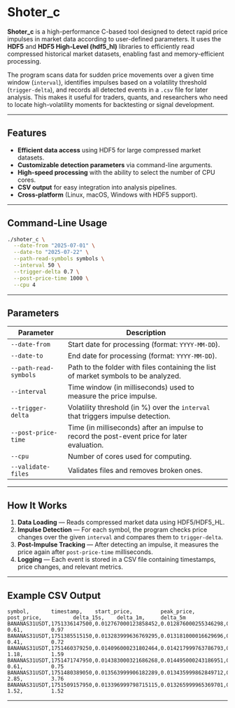 # Shoter\_c

**Shoter\_c** is a high-performance C-based tool designed to detect rapid price impulses in market data according to user-defined parameters.
It uses the **HDF5** and **HDF5 High-Level (hdf5\_hl)** libraries to efficiently read compressed historical market datasets, enabling fast and memory-efficient processing.

The program scans data for sudden price movements over a given time window (`interval`), identifies impulses based on a volatility threshold (`trigger-delta`), and records all detected events in a `.csv` file for later analysis.
This makes it useful for traders, quants, and researchers who need to locate high-volatility moments for backtesting or signal development.

---

## Features

* **Efficient data access** using HDF5 for large compressed market datasets.
* **Customizable detection parameters** via command-line arguments.
* **High-speed processing** with the ability to select the number of CPU cores.
* **CSV output** for easy integration into analysis pipelines.
* **Cross-platform** (Linux, macOS, Windows with HDF5 support).

---

## Command-Line Usage

```bash
./shoter_c \
  --date-from "2025-07-01" \
  --date-to "2025-07-22" \
  --path-read-symbols symbols \
  --interval 50 \
  --trigger-delta 0.7 \
  --post-price-time 1000 \
  --cpu 4
```

---

## Parameters

| Parameter             | Description                                                                                  |
| --------------------- | -------------------------------------------------------------------------------------------- |
| `--date-from`         | Start date for processing (format: `YYYY-MM-DD`).                                            |
| `--date-to`           | End date for processing (format: `YYYY-MM-DD`).                                              |
| `--path-read-symbols` | Path to the folder with files containing the list of market symbols to be analyzed.          |
| `--interval`          | Time window (in milliseconds) used to measure the price impulse.                             |
| `--trigger-delta`     | Volatility threshold (in %) over the `interval` that triggers impulse detection.             |
| `--post-price-time`   | Time (in milliseconds) after an impulse to record the post-event price for later evaluation. |
| `--cpu`               | Number of cores used for computing.                                                          |
| `--validate-files`    | Validates files and removes broken ones.													   |

---

## How It Works

1. **Data Loading** — Reads compressed market data using HDF5/HDF5\_HL.
2. **Impulse Detection** — For each symbol, the program checks price changes over the given `interval` and compares them to `trigger-delta`.
3. **Post-Impulse Tracking** — After detecting an impulse, it measures the price again after `post-price-time` milliseconds.
4. **Logging** — Each event is stored in a CSV file containing timestamps, price changes, and relevant metrics.

---

## Example CSV Output

```
symbol,       timestamp,    start_price,         peak_price,          post_price,          delta_15s,    delta_1m,     delta_5m
BANANAS31USDT,1751336147500,0.012767000123858452,0.012876000255346298,0.012845999561250210,0.49,         0.61,         0.97
BANANAS31USDT,1751385515150,0.013283999636769295,0.013181000016629696,0.013199999928474426,0.39,         0.41,         0.72
BANANAS31USDT,1751460379250,0.014096000231802464,0.014217999763786793,0.014200000092387199,0.87,         1.18,         1.59
BANANAS31USDT,1751471747950,0.014383000321686268,0.014495000243186951,0.014453000078598658,0.48,         0.61,         0.75
BANANAS31USDT,1751480389050,0.013563999906182289,0.013435999862849712,0.013436999962185368,2.41,         2.85,         3.76
BANANAS31USDT,1751509157950,0.013396999798715115,0.013265999965369701,0.013165272755379027,1.52,         1.52,         1.52
```

---
